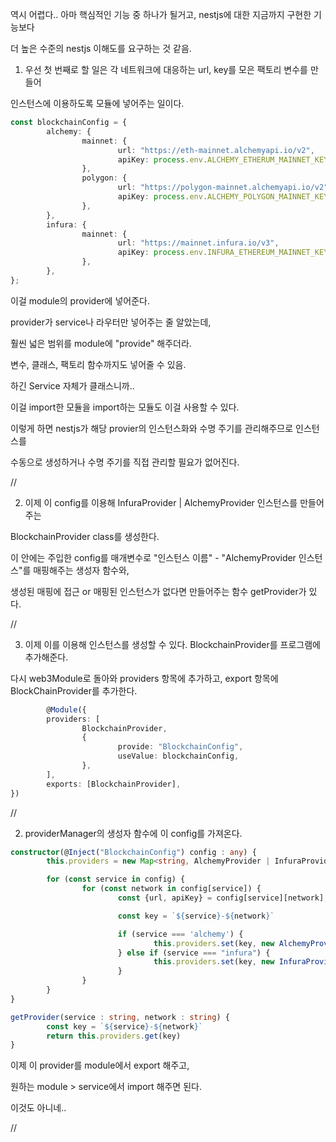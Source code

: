 역시 어렵다.. 아마 핵심적인 기능 중 하나가 될거고, nestjs에 대한 지금까지 구현한 기능보다

더 높은 수준의 nestjs 이해도를 요구하는 것 같음.

1. 우선 첫 번째로 할 일은 각 네트워크에 대응하는 url, key를 모은 팩토리 변수를 만들어

인스턴스에 이용하도록 모듈에 넣어주는 일이다.

```ts
const blockchainConfig = {
        alchemy: {
                mainnet: {
                        url: "https://eth-mainnet.alchemyapi.io/v2",
                        apiKey: process.env.ALCHEMY_ETHERUM_MAINNET_KEY,
                },
                polygon: {
                        url: "https://polygon-mainnet.alchemyapi.io/v2",
                        apiKey: process.env.ALCHEMY_POLYGON_MAINNET_KEY,
                },
        },
        infura: {
                mainnet: {
                        url: "https://mainnet.infura.io/v3",
                        apiKey: process.env.INFURA_ETHEREUM_MAINNET_KEY,
                },
        },
};
```

이걸 module의 provider에 넣어준다.

provider가 service나 라우터만 넣어주는 줄 알았는데,

훨씬 넓은 범위를 module에 "provide" 해주더라.

변수, 클래스, 팩토리 함수까지도 넣어줄 수 있음.

하긴 Service 자체가 클래스니까..

이걸 import한 모듈을 import하는 모듈도 이걸 사용할 수 있다.

이렇게 하면 nestjs가 해당 provier의 인스턴스화와 수명 주기를 관리해주므로 인스턴스를

수동으로 생성하거나 수명 주기를 직접 관리할 필요가 없어진다.

//

2. 이제 이 config를 이용해 InfuraProvider | AlchemyProvider 인스턴스를 만들어주는

BlockchainProvider class를 생성한다.

이 안에는 주입한 config를 매개변수로 "인스턴스 이름" - "AlchemyProvider 인스턴스"를 매핑해주는 생성자 함수와,

생성된 매핑에 접근 or 매핑된 인스턴스가 없다면 만들어주는 함수 getProvider가 있다.

//

3. 이제 이를 이용해 인스턴스를 생성할 수 있다. BlockchainProvider를 프로그램에 추가해준다.

다시 web3Module로 돌아와 providers 항목에 추가하고, export 항목에 BlockChainProvider를 추가한다.

```ts
        @Module({
        providers: [
                BlockchainProvider,
                {
                        provide: "BlockchainConfig",
                        useValue: blockchainConfig,
                },
        ],
        exports: [BlockchainProvider],
})
```

//

2. providerManager의 생성자 함수에 이 config를 가져온다.

```ts
constructor(@Inject("BlockchainConfig") config : any) {
        this.providers = new Map<string, AlchemyProvider | InfuraProvider>();

        for (const service in config) {
                for (const network in config[service]) {
                        const {url, apiKey} = config[service][network];

                        const key = `${service}-${network}`

                        if (service === 'alchemy') {
                                this.providers.set(key, new AlchemyProvider(url, apiKey))
                        } else if (service === "infura") {
                                this.providers.set(key, new InfuraProvider(url, apiKey))
                        }
                }
        }
}

getProvider(service : string, network : string) {
        const key = `${service}-${network}`
        return this.providers.get(key)
}

```

이제 이 provider를 module에서 export 해주고,

원하는 module > service에서 import 해주면 된다.

이것도 아니네..

//
